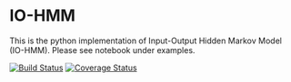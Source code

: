 # IO-HMM
This is the python implementation of Input-Output Hidden Markov Model (IO-HMM).
Please see notebook under examples.

[![Build Status](https://travis-ci.org/Mogeng/IO-HMM.svg?branch=master)](https://travis-ci.org/Mogeng/IO-HMM) [![Coverage Status](https://coveralls.io/repos/github/Mogeng/IO-HMM/badge.svg)](https://coveralls.io/github/Mogeng/IO-HMM)
